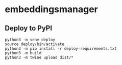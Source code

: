 # embeddingsmanager

## Deploy to PyPI

```
python3 -m venv deploy
source deploy/bin/activate
python3 -m pip install -r deploy-requirements.txt
python3 -m build
python3 -m twine upload dist/*
```
